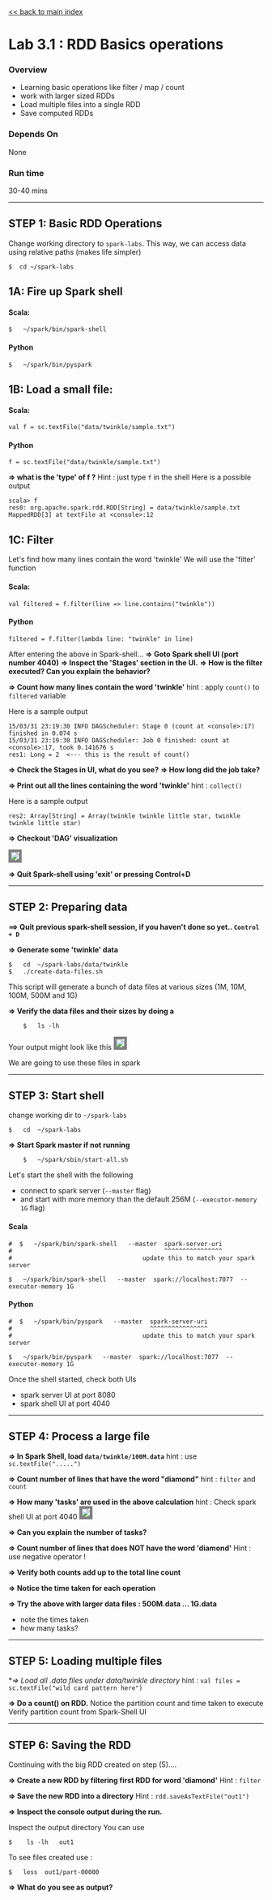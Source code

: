 [<< back to main index](../README.md)

Lab 3.1 : RDD Basics operations
================================
### Overview
* Learning basic operations like filter / map / count
* work with larger sized RDDs
* Load multiple files into a single RDD
* Save computed RDDs

### Depends On
None

### Run time
30-40 mins


----------------------------
STEP 1: Basic RDD Operations
----------------------------
Change working directory to `spark-labs`.  This way, we can access data using relative paths (makes life simpler)

    $  cd ~/spark-labs

## 1A: Fire up Spark shell

#### Scala:

    $   ~/spark/bin/spark-shell


#### Python

    $   ~/spark/bin/pyspark

## 1B: Load a small file:

#### Scala:

    val f = sc.textFile("data/twinkle/sample.txt")


#### Python

    f = sc.textFile("data/twinkle/sample.txt")


**=> what is the 'type' of f ?**
Hint : just type `f` in the shell
Here is a possible output

    scala> f
    res0: org.apache.spark.rdd.RDD[String] = data/twinkle/sample.txt MappedRDD[3] at textFile at <console>:12


## 1C: Filter
Let's find how many lines contain the word 'twinkle'
We will use the 'filter' function

#### Scala:

    val filtered = f.filter(line => line.contains("twinkle"))


#### Python

    filtered = f.filter(lambda line: "twinkle" in line)


After entering the above in Spark-shell...
**=> Goto Spark shell UI (port number 4040)**
**=> Inspect the 'Stages' section in the UI.**
**=> How is the filter executed? Can you explain the behavior?**

**=> Count how many lines contain the word 'twinkle'**
hint : apply `count()` to `filtered` variable

Here is a sample output

    15/03/31 23:19:30 INFO DAGScheduler: Stage 0 (count at <console>:17) finished in 0.074 s
    15/03/31 23:19:30 INFO DAGScheduler: Job 0 finished: count at <console>:17, took 0.141676 s
    res1: Long = 2  <--- this is the result of count()


**=> Check the Stages in UI,  what do you see?**
**=> How long did the job take?**

**=> Print out all the lines containing the word 'twinkle'**
hint : `collect()`

Here is a sample output

    res2: Array[String] = Array(twinkle twinkle little star, twinkle twinkle little star)


**=> Checkout 'DAG' visualization**

<img src="../images/3.1c.png" style="border: 5px solid grey; max-width:100%;"/>

**=> Quit Spark-shell using 'exit'  or pressing  Control+D**


-----------------------
STEP 2:  Preparing data
-----------------------
**==> Quit previous spark-shell session, if you haven't done so yet.. `Control + D`**  

**=> Generate some 'twinkle' data**

    $   cd  ~/spark-labs/data/twinkle
    $   ./create-data-files.sh


This script will generate a bunch of data files at various sizes (1M, 10M, 100M, 500M and 1G)

**=> Verify the data files and their sizes by doing a**
```
    $   ls -lh
```
Your output might look like this
<img src="../images/3.1a.png" style="border: 5px solid grey; max-width:100%;"/>

We are going to use these files in spark


--------------------
STEP 3:  Start shell
--------------------
change working dir to   `~/spark-labs`

    $   cd  ~/spark-labs


**=> Start Spark master if not running**
```
    $   ~/spark/sbin/start-all.sh
```


Let's start the shell with the following
  * connect to spark server (`--master`  flag)
  * and start with more memory than the default 256M (`--executor-memory 1G` flag)


#### Scala

    #  $   ~/spark/bin/spark-shell   --master  spark-server-uri
    #                                          ^^^^^^^^^^^^^^^^
    #                                    update this to match your spark server

    $   ~/spark/bin/spark-shell   --master  spark://localhost:7077  --executor-memory 1G


#### Python

    #  $   ~/spark/bin/pyspark   --master  spark-server-uri
    #                                      ^^^^^^^^^^^^^^^^
    #                                    update this to match your spark server

    $   ~/spark/bin/pyspark   --master  spark://localhost:7077  --executor-memory 1G


Once the shell started, check both UIs
* spark server UI at port 8080
* spark shell UI at  port 4040


-------------------------
STEP 4: Process a large file
-------------------------
**=> In Spark Shell, load `data/twinkle/100M.data`**
hint : use   `sc.textFile(".....")`

**=> Count number of lines that have the word "diamond"**
hint : `filter`  and `count`

**=> How many 'tasks' are used in the above calculation**
hint : Check spark shell UI at port 4040
<img src="../images/3.1b.png" style="border: 5px solid grey; max-width:100%;" />

**=> Can you explain the number of tasks?**


**=> Count number of lines that does NOT have the word 'diamond'**
Hint : use negative operator  !

**=> Verify both counts add up to the total line count**

**=> Notice the time taken for each operation**

**=> Try the above with larger data files : 500M.data  ... 1G.data**
  - note the times taken
  - how many tasks?


------------------------------
STEP 5: Loading multiple files
------------------------------
**=> Load all *.data files under  data/twinkle  directory**
hint : `val files = sc.textFile("wild card pattern here")`

**=> Do a count() on RDD.**
Notice the partition count and time taken to execute
Verify partition count from Spark-Shell UI


-----------------------
STEP 6:  Saving the RDD
-----------------------
Continuing with the big RDD created on step (5)....

**=> Create a new RDD by filtering first RDD for word 'diamond'**
Hint : `filter`

**=> Save the new RDD into a directory**
Hint :   `rdd.saveAsTextFile("out1")`

**=> Inspect the console output during the run.**

Inspect the output directory
You can use

    $    ls -lh   out1


To see files created use :

    $   less  out1/part-00000


**=> What do you see as output?**